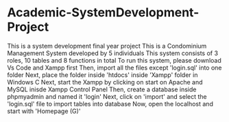 # Academic-SystemDevelopment-Project
This is a system development final year project 
This is a Condominium Management System developed by 5 individuals
This system consists of 3 roles, 10 tables and 8 functions in total
To run this system, please download Vs Code and Xampp first
Then, import all the files except 'login.sql' into one folder
Next, place the folder inside 'htdocs' inside 'Xampp' folder in Windows C
Next, start the Xampp by clicking on start on Apache and MySQL inisde Xampp Control Panel
Then, create a database inside phpmyadmin and named it 'login'
Next, click on 'import' and select the 'login.sql' file to import tables into database
Now, open the localhost and start with 'Homepage (G)'

